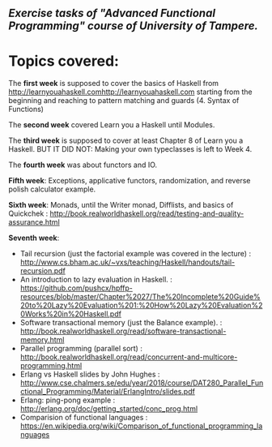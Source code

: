 ## *Exercise tasks of "Advanced Functional Programming" course of University of Tampere.*

# Topics covered:

    
The **first week** is supposed to cover the basics of Haskell from http://learnyouahaskell.comhttp://learnyouahaskell.com  starting from the beginning and reaching to  pattern matching and guards (4. Syntax of Functions)

The **second week** covered Learn you a Haskell until Modules.

The **third week** is supposed to cover at least Chapter 8 of Learn you a Haskell. BUT IT DID NOT: Making your own typeclasses is left to Week 4.

The **fourth week** was about functors and IO.

**Fifth week**: Exceptions, applicative functors, randomization, and reverse polish calculator example.

**Sixth week**: Monads, until the Writer monad, Difflists, and basics of Quickchek : http://book.realworldhaskell.org/read/testing-and-quality-assurance.html

**Seventh week**:
- Tail recursion (just the factorial example was covered in the lecture) : http://www.cs.bham.ac.uk/~vxs/teaching/Haskell/handouts/tail-recursion.pdf
- An introduction to lazy evaluation in Haskell. : https://github.com/pushcx/hpffp-resources/blob/master/Chapter%2027/The%20Incomplete%20Guide%20to%20Lazy%20Evaluation%201:%20How%20Lazy%20Evaluation%20Works%20in%20Haskell.pdf
- Software transactional memory (just the Balance example). : http://book.realworldhaskell.org/read/software-transactional-memory.html
- Parallel programming (parallel sort) : http://book.realworldhaskell.org/read/concurrent-and-multicore-programming.html
- Erlang vs Haskell slides by John Hughes : http://www.cse.chalmers.se/edu/year/2018/course/DAT280_Parallel_Functional_Programming/Material/ErlangIntro/slides.pdf
- Erlang: ping-pong example : http://erlang.org/doc/getting_started/conc_prog.html
- Comparision of functional languages : https://en.wikipedia.org/wiki/Comparison_of_functional_programming_languages
